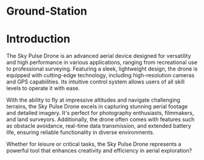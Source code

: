 # Ground-Station


# Introduction

The Sky Pulse Drone is an advanced aerial device designed for versatility and high performance in various applications, ranging from recreational use to professional surveying. Featuring a sleek, lightweight design, the drone is equipped with cutting-edge technology, including high-resolution cameras and GPS capabilities. Its intuitive control system allows users of all skill levels to operate it with ease.

With the ability to fly at impressive altitudes and navigate challenging terrains, the Sky Pulse Drone excels in capturing stunning aerial footage and detailed imagery. It's perfect for photography enthusiasts, filmmakers, and land surveyors. Additionally, the drone often comes with features such as obstacle avoidance, real-time data transmission, and extended battery life, ensuring reliable functionality in diverse environments.

Whether for leisure or critical tasks, the Sky Pulse Drone represents a powerful tool that enhances creativity and efficiency in aerial exploration?
